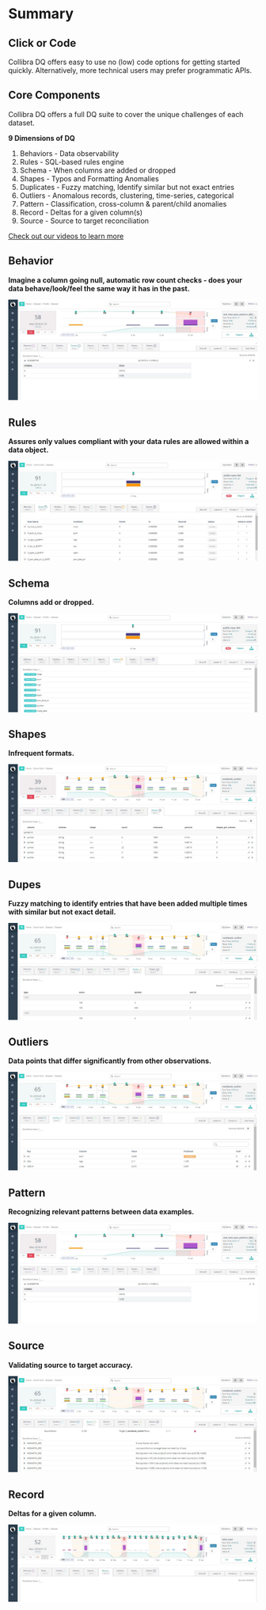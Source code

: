 # Summary

## **Click or Code**

Collibra DQ offers easy to use no (low) code options for getting started quickly. Alternatively, more technical users may prefer programmatic APIs.

## **Core Components**

Collibra DQ offers a full DQ suite to cover the unique challenges of each dataset.

**9 Dimensions of DQ**

1. Behaviors - Data observability
2. Rules - SQL-based rules engine
3. Schema - When columns are added or dropped
4. Shapes - Typos and Formatting Anomalies
5. Duplicates - Fuzzy matching, Identify similar but not exact entries
6. Outliers - Anomalous records, clustering, time-series, categorical
7. Pattern - Classification, cross-column & parent/child anomalies
8. Record - Deltas for a given column(s)
9. Source - Source to target reconciliation

[Check out our videos to learn more](https://www.youtube.com/channel/UCKMcJ5NRiCDZQxBvSsVtTXw/videos)

## **Behavior**

**Imagine a column going null, automatic row count checks - does your data behave/look/feel the same way it has in the past.**

![](../../.gitbook/assets/behavior.jpg)

## **Rules**

**Assures only values compliant with your data rules are allowed within a data object.**

![](../../.gitbook/assets/rules.jpg)

## **Schema**

**Columns add or dropped.**

![](../../.gitbook/assets/schema.jpg)

## **Shapes**

**Infrequent formats.**

![](<../../.gitbook/assets/shapes (1).jpg>)

## Dupes

**Fuzzy matching to identify entries that have been added multiple times with similar but not exact detail.**

![](../../.gitbook/assets/dupes.jpg)

## **Outliers**

**Data points that differ significantly from other observations.**

![](../../.gitbook/assets/outliers.jpg)

## **Pattern**

**Recognizing relevant patterns between data examples.**

![](../../.gitbook/assets/pattern.jpg)

## **Source**

**Validating source to target accuracy.**

![](../../.gitbook/assets/source.jpg)

## **Record**

**Deltas for a given column.**

![](../../.gitbook/assets/record.jpg)

##
